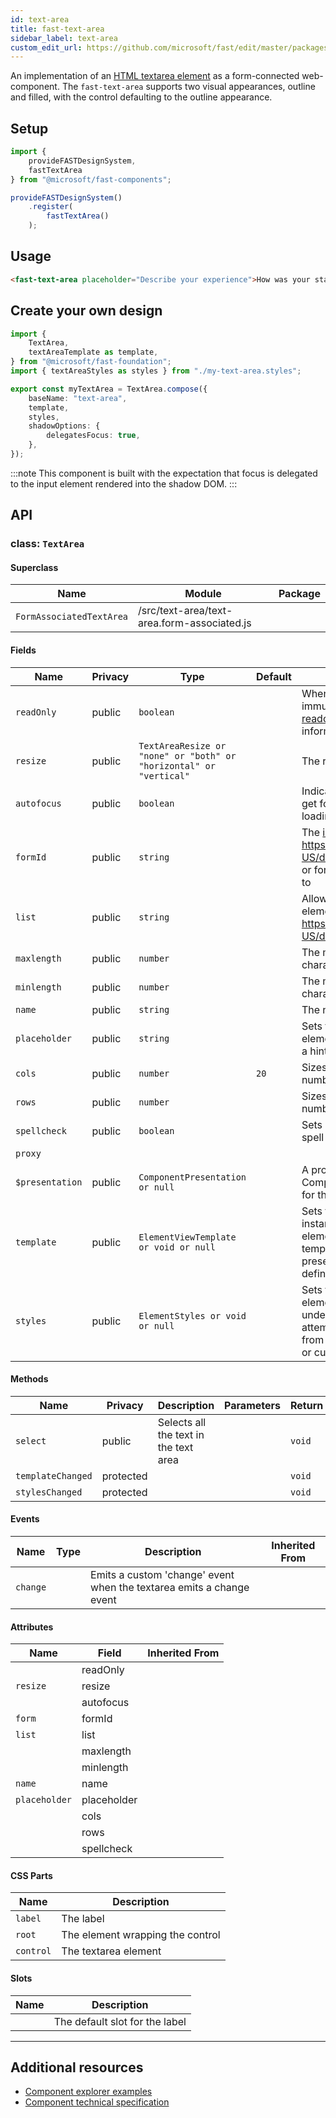 ```yaml
---
id: text-area
title: fast-text-area
sidebar_label: text-area
custom_edit_url: https://github.com/microsoft/fast/edit/master/packages/web-components/fast-foundation/src/text-area/README.md
---
```


An implementation of an [HTML textarea element](https://developer.mozilla.org/en-US/docs/Web/HTML/Element/textarea) as a form-connected web-component. The `fast-text-area` supports two visual appearances, outline and filled, with the control defaulting to the outline appearance.

## Setup

```ts
import {
    provideFASTDesignSystem,
    fastTextArea
} from "@microsoft/fast-components";

provideFASTDesignSystem()
    .register(
        fastTextArea()
    );
```

## Usage

```html live
<fast-text-area placeholder="Describe your experience">How was your stay?</fast-text-area>
```

## Create your own design

```ts
import {
    TextArea,
    textAreaTemplate as template,
} from "@microsoft/fast-foundation";
import { textAreaStyles as styles } from "./my-text-area.styles";

export const myTextArea = TextArea.compose({
    baseName: "text-area",
    template,
    styles,
    shadowOptions: {
        delegatesFocus: true,
    },
});
```

:::note
This component is built with the expectation that focus is delegated to the input element rendered into the shadow DOM.
:::

## API



### class: `TextArea`

#### Superclass

| Name                     | Module                                      | Package |
| ------------------------ | ------------------------------------------- | ------- |
| `FormAssociatedTextArea` | /src/text-area/text-area.form-associated.js |         |

#### Fields

| Name            | Privacy | Type                                                               | Default | Description                                                                                                                                                                                              | Inherited From         |
| --------------- | ------- | ------------------------------------------------------------------ | ------- | -------------------------------------------------------------------------------------------------------------------------------------------------------------------------------------------------------- | ---------------------- |
| `readOnly`      | public  | `boolean`                                                          |         | When true, the control will be immutable by user interaction. See [readonly HTML attribute](https://developer.mozilla.org/en-US/docs/Web/HTML/Attributes/readonly) for more information.              |                        |
| `resize`        | public  | `TextAreaResize or "none" or "both" or "horizontal" or "vertical"` |         | The resize mode of the element.                                                                                                                                                                          |                        |
| `autofocus`     | public  | `boolean`                                                          |         | Indicates that this element should get focus after the page finishes loading.                                                                                                                            |                        |
| `formId`        | public  | `string`                                                           |         | The [id](https://developer.mozilla.org/en-US/docs/Web/HTML/Global\_attributes/id) of the {@link https://developer.mozilla.org/en-US/docs/Web/HTML/Element/form or form} the element is associated to |                        |
| `list`          | public  | `string`                                                           |         | Allows associating a [datalist](https://developer.mozilla.org/en-US/docs/Web/HTML/Element/datalist) to the element by {@link https://developer.mozilla.org/en-US/docs/Web/API/Element/id}.           |                        |
| `maxlength`     | public  | `number`                                                           |         | The maximum number of characters a user can enter.                                                                                                                                                       |                        |
| `minlength`     | public  | `number`                                                           |         | The minimum number of characters a user can enter.                                                                                                                                                       |                        |
| `name`          | public  | `string`                                                           |         | The name of the element.                                                                                                                                                                                 |                        |
| `placeholder`   | public  | `string`                                                           |         | Sets the placeholder value of the element, generally used to provide a hint to the user.                                                                                                                 |                        |
| `cols`          | public  | `number`                                                           | `20`    | Sizes the element horizontally by a number of character columns.                                                                                                                                         |                        |
| `rows`          | public  | `number`                                                           |         | Sizes the element vertically by a number of character rows.                                                                                                                                              |                        |
| `spellcheck`    | public  | `boolean`                                                          |         | Sets if the element is eligible for spell checking but the UA.                                                                                                                                           |                        |
| `proxy`         |         |                                                                    |         |                                                                                                                                                                                                          | FormAssociatedTextArea |
| `$presentation` | public  | `ComponentPresentation or null`                                    |         | A property which resolves the ComponentPresentation instance for the current component.                                                                                                                  | FoundationElement      |
| `template`      | public  | `ElementViewTemplate or void or null`                              |         | Sets the template of the element instance. When undefined, the element will attempt to resolve the template from the associated presentation or custom element definition.                               | FoundationElement      |
| `styles`        | public  | `ElementStyles or void or null`                                    |         | Sets the default styles for the element instance. When undefined, the element will attempt to resolve default styles from the associated presentation or custom element definition.                      | FoundationElement      |

#### Methods

| Name              | Privacy   | Description                           | Parameters | Return | Inherited From    |
| ----------------- | --------- | ------------------------------------- | ---------- | ------ | ----------------- |
| `select`          | public    | Selects all the text in the text area |            | `void` |                   |
| `templateChanged` | protected |                                       |            | `void` | FoundationElement |
| `stylesChanged`   | protected |                                       |            | `void` | FoundationElement |

#### Events

| Name     | Type | Description                                                          | Inherited From |
| -------- | ---- | -------------------------------------------------------------------- | -------------- |
| `change` |      | Emits a custom 'change' event when the textarea emits a change event |                |

#### Attributes

| Name          | Field       | Inherited From |
| ------------- | ----------- | -------------- |
|               | readOnly    |                |
| `resize`      | resize      |                |
|               | autofocus   |                |
| `form`        | formId      |                |
| `list`        | list        |                |
|               | maxlength   |                |
|               | minlength   |                |
| `name`        | name        |                |
| `placeholder` | placeholder |                |
|               | cols        |                |
|               | rows        |                |
|               | spellcheck  |                |

#### CSS Parts

| Name      | Description                      |
| --------- | -------------------------------- |
| `label`   | The label                        |
| `root`    | The element wrapping the control |
| `control` | The textarea element             |

#### Slots

| Name | Description                    |
| ---- | ------------------------------ |
|      | The default slot for the label |

<hr/>


## Additional resources

* [Component explorer examples](https://explore.fast.design/components/fast-text-area)
* [Component technical specification](https://github.com/microsoft/fast/blob/master/packages/web-components/fast-foundation/src/text-area/text-area.spec.md)